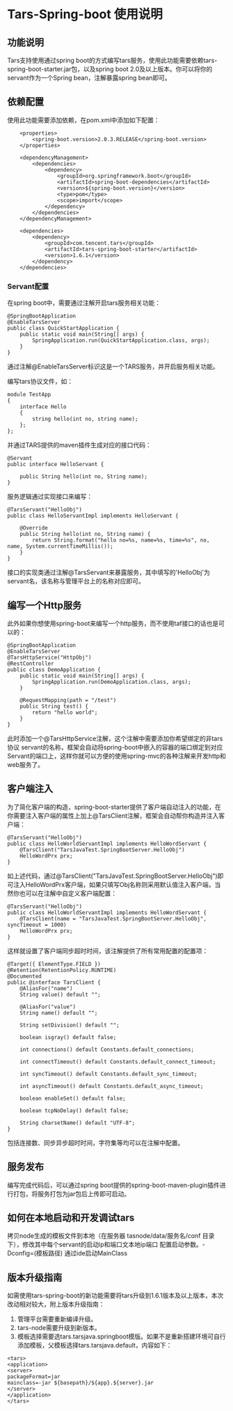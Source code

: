 # Tars-Spring-boot 使用说明

## 功能说明

Tars支持使用通过spring boot的方式编写tars服务，使用此功能需要依赖tars-spring-boot-starter.jar包，以及spring boot 2.0及以上版本。你可以将你的servant作为一个Spring bean，注解暴露spring bean即可。

## 依赖配置

使用此功能需要添加依赖，在pom.xml中添加如下配置：

```text
    <properties>
        <spring-boot.version>2.0.3.RELEASE</spring-boot.version>
    </properties>

    <dependencyManagement>
        <dependencies>
            <dependency>
                <groupId>org.springframework.boot</groupId>
                <artifactId>spring-boot-dependencies</artifactId>
                <version>${spring-boot.version}</version>
                <type>pom</type>
                <scope>import</scope>
            </dependency>
        </dependencies>
    </dependencyManagement>

    <dependencies>
        <dependency>
            <groupId>com.tencent.tars</groupId>
            <artifactId>tars-spring-boot-starter</artifactId>
            <version>1.6.1</version>
        </dependency>
    </dependencies>
```

### Servant配置

在spring boot中，需要通过注解开启tars服务相关功能：

```text
@SpringBootApplication
@EnableTarsServer
public class QuickStartApplication {
    public static void main(String[] args) {
        SpringApplication.run(QuickStartApplication.class, args);
    }
}
```

通过注解@EnableTarsServer标识这是一个TARS服务，并开启服务相关功能。

编写tars协议文件，如：

```text
module TestApp
{
	interface Hello
	{
	    string hello(int no, string name);
	};
};
```

并通过TARS提供的maven插件生成对应的接口代码：

```text
@Servant
public interface HelloServant {

	public String hello(int no, String name);
}
```

服务逻辑通过实现接口来编写：

```text
@TarsServant("HelloObj")
public class HelloServantImpl implements HelloServant {

    @Override
    public String hello(int no, String name) {
        return String.format("hello no=%s, name=%s, time=%s", no, name, System.currentTimeMillis());
    }
}
```

接口的实现类通过注解@TarsServant来暴露服务，其中填写的'HelloObj'为servant名，该名称与管理平台上的名称对应即可。

## 编写一个Http服务

此外如果你想使用spring-boot来编写一个http服务，而不使用taf接口的话也是可以的：

```text
@SpringBootApplication
@EnableTarsServer
@TarsHttpService("HttpObj")
@RestController
public class DemoApplication {
    public static void main(String[] args) {
        SpringApplication.run(DemoApplication.class, args);
    }
	
	@RequestMapping(path = "/test")
    public String test() {
        return "hello world";
    }
}
```

此时添加一个@TarsHttpService注解，这个注解中需要添加你希望绑定的非tars协议 servant的名称，框架会自动将spring-boot中嵌入的容器的端口绑定到对应Servant的端口上，这样你就可以方便的使用spring-mvc的各种注解来开发http和web服务了。

## 客户端注入

为了简化客户端的构造，spring-boot-starter提供了客户端自动注入的功能，在你需要注入客户端的属性上加上@TarsClient注解，框架会自动帮你构造并注入客户端：

```text
@TarsServant("HelloObj")
public class HelloWorldServantImpl implements HelloWordServant {
    @TarsClient("TarsJavaTest.SpringBootServer.HelloObj")
    HelloWordPrx prx;
}
```

如上述代码，通过@TarsClient\("TarsJavaTest.SpringBootServer.HelloObj"\)即可注入HelloWordPrx客户端，如果只填写Obj名称则采用默认值注入客户端，当然你也可以在注解中自定义客户端配置：

```text
@TarsServant("HelloObj")
public class HelloWorldServantImpl implements HelloWordServant {
    @TarsClient(name = "TarsJavaTest.SpringBootServer.HelloObj", syncTimeout = 1000)
    HelloWordPrx prx;
}
```

这样就设置了客户端同步超时时间，该注解提供了所有常用配置的配置项：

```text
@Target({ ElementType.FIELD })
@Retention(RetentionPolicy.RUNTIME)
@Documented
public @interface TarsClient {
    @AliasFor("name")
    String value() default "";

    @AliasFor("value")
    String name() default "";

    String setDivision() default "";

    boolean isgray() default false;

    int connections() default Constants.default_connections;

    int connectTimeout() default Constants.default_connect_timeout;

    int syncTimeout() default Constants.default_sync_timeout;

    int asyncTimeout() default Constants.default_async_timeout;

    boolean enableSet() default false;

    boolean tcpNoDelay() default false;

    String charsetName() default "UTF-8";
}
```

包括连接数、同步异步超时时间，字符集等均可以在注解中配置。

## 服务发布

编写完成代码后，可以通过spring boot提供的spring-boot-maven-plugin插件进行打包，将服务打包为jar包后上传即可启动。

## 如何在本地启动和开发调试tars

拷贝node生成的模板文件到本地（在服务器 tasnode/data/服务名/conf 目录下），修改其中每个servant的启动ip和端口文本地ip端口 配置启动参数。-Dconfig=\(模板路径\) 通过ide启动MainClass

## 版本升级指南

如需使用tars-spring-boot的新功能需要将tars升级到1.6.1版本及以上版本，本次改动相对较大，附上版本升级指南：

1. 管理平台需要重新编译升级。
2. tars-node需要升级到新版本。
3. 模板选择需要选tars.tarsjava.springboot模版。如果不是重新搭建环境可自行添加模板，父模板选择tars.tarsjava.default，内容如下：

```text
<tars>
<application>
<server>
packageFormat=jar
mainclass=-jar ${basepath}/${app}.${server}.jar
</server>
</application>
</tars>
```

